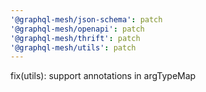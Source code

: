 ```yaml
---
'@graphql-mesh/json-schema': patch
'@graphql-mesh/openapi': patch
'@graphql-mesh/thrift': patch
'@graphql-mesh/utils': patch
---
```


fix(utils): support annotations in argTypeMap

